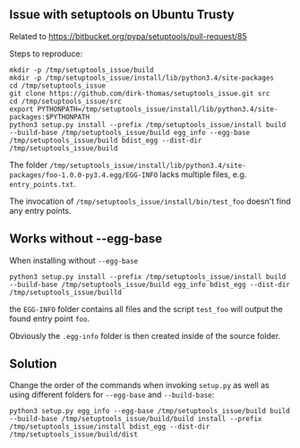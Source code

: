 Issue with setuptools on Ubuntu Trusty
--------------------------------------

Related to https://bitbucket.org/pypa/setuptools/pull-request/85

Steps to reproduce:

    mkdir -p /tmp/setuptools_issue/build
    mkdir -p /tmp/setuptools_issue/install/lib/python3.4/site-packages
    cd /tmp/setuptools_issue
    git clone https://github.com/dirk-thomas/setuptools_issue.git src
    cd /tmp/setuptools_issue/src
    export PYTHONPATH=/tmp/setuptools_issue/install/lib/python3.4/site-packages:$PYTHONPATH
    python3 setup.py install --prefix /tmp/setuptools_issue/install build --build-base /tmp/setuptools_issue/build egg_info --egg-base /tmp/setuptools_issue/build bdist_egg --dist-dir /tmp/setuptools_issue/build

The folder `/tmp/setuptools_issue/install/lib/python3.4/site-packages/foo-1.0.0-py3.4.egg/EGG-INFO` lacks multiple files, e.g. `entry_points.txt`.

The invocation of `/tmp/setuptools_issue/install/bin/test_foo` doesn't find any entry points.


Works without --egg-base
------------------------

When installing without `--egg-base`

    python3 setup.py install --prefix /tmp/setuptools_issue/install build --build-base /tmp/setuptools_issue/build egg_info bdist_egg --dist-dir /tmp/setuptools_issue/builld

the `EGG-INFO` folder contains all files and the script `test_foo` will output the found entry point `foo`.

Obviously the `.egg-info` folder is then created inside of the source folder.


Solution
--------

Change the order of the commands when invoking `setup.py` as well as using different folders for `--egg-base` and `--build-base`:

    python3 setup.py egg_info --egg-base /tmp/setuptools_issue/build build --build-base /tmp/setuptools_issue/build/build install --prefix /tmp/setuptools_issue/install bdist_egg --dist-dir /tmp/setuptools_issue/build/dist
